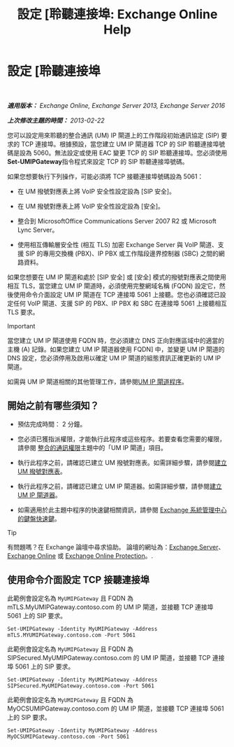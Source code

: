 ﻿---
title: '設定 [聆聽連接埠: Exchange Online Help'
TOCTitle: 設定 [聆聽連接埠
ms:assetid: 200ecbd8-18c3-4594-9cc8-924b3ab4eca1
ms:mtpsurl: https://technet.microsoft.com/zh-tw/library/Ee633457(v=EXCHG.150)
ms:contentKeyID: 50553949
ms.date: 05/23/2018
mtps_version: v=EXCHG.150
ms.translationtype: MT
---

# 設定 \[聆聽連接埠

 

_**適用版本：** Exchange Online, Exchange Server 2013, Exchange Server 2016_

_**上次修改主題的時間：** 2013-02-22_

您可以設定用來聆聽的整合通訊 (UM) IP 閘道上的工作階段初始通訊協定 (SIP) 要求的 TCP 連接埠。根據預設，當您建立 UM IP 閘道器 TCP 的 SIP 聆聽連接埠號碼是設為 5060。無法設定或使用 EAC 變更 TCP 的 SIP 聆聽連接埠。您必須使用**Set-UMIPGateway**指令程式來設定 TCP 的 SIP 聆聽連接埠號碼。

如果您想要執行下列操作，可能必須將 TCP 接聽連接埠號碼設為 5061：

  - 在 UM 撥號對應表上將 VoIP 安全性設定設為 \[SIP 安全\]。

  - 在 UM 撥號對應表上將 VoIP 安全性設定設為 \[安全\]。

  - 整合到 MicrosoftOffice Communications Server 2007 R2 或 Microsoft Lync Server。

  - 使用相互傳輸層安全性 (相互 TLS) 加密 Exchange Server 與 VoIP 閘道、支援 SIP 的專用交換機 (PBX)、IP PBX 或工作階段邊界控制器 (SBC) 之間的網路資料。

如果您想要在 UM IP 閘道和處於 \[SIP 安全\] 或 \[安全\] 模式的撥號對應表之間使用相互 TLS，當您建立 UM IP 閘道時，必須使用完整網域名稱 (FQDN) 設定它，然後使用命令介面設定 UM IP 閘道在 TCP 連接埠 5061 上接聽。您也必須確認已設定任何 VoIP 閘道、支援 SIP 的 PBX、IP PBX 和 SBC 在連接埠 5061 上接聽相互 TLS 要求。


> [!IMPORTANT]  
> 當您建立 UM IP 閘道使用 FQDN 時，您必須建立 DNS 正向對應區域中的適當的主機 (A) 記錄。如果您建立 UM IP 閘道器使用 FQDN] 中，並變更 UM IP 閘道的 DNS 設定，您必須停用及啟用以確定 UM IP 閘道的組態資訊正確更新的 UM IP 閘道。




如需與 UM IP 閘道相關的其他管理工作，請參閱[UM IP 閘道程序](um-ip-gateway-procedures-exchange-2013-help.md)。

## 開始之前有哪些須知？

  - 預估完成時間： 2 分鐘。

  - 您必須已獲指派權限，才能執行此程序或這些程序。若要查看您需要的權限，請參閱 [整合的通訊權限](unified-messaging-permissions-exchange-2013-help.md)主題中的「UM IP 閘道」項目。

  - 執行此程序之前，請確認已建立 UM 撥號對應表。如需詳細步驟，請參閱[建立 UM 撥號對應表](create-a-um-dial-plan-exchange-2013-help.md)。

  - 執行此程序之前，請確認已建立 UM IP 閘道器。如需詳細步驟，請參閱[建立 UM IP 閘道器](create-a-um-ip-gateway-exchange-2013-help.md)。

  - 如需適用於此主題中程序的快速鍵相關資訊，請參閱 [Exchange 系統管理中心的鍵盤快速鍵](keyboard-shortcuts-in-the-exchange-admin-center-exchange-online-protection-help.md)。


> [!TIP]  
> 有問題嗎？在 Exchange 論壇中尋求協助。 論壇的網址為：<a href="https://go.microsoft.com/fwlink/p/?linkid=60612">Exchange Server</a>、 <a href="https://go.microsoft.com/fwlink/p/?linkid=267542">Exchange Online</a> 或 <a href="https://go.microsoft.com/fwlink/p/?linkid=285351">Exchange Online Protection</a>。.




## 使用命令介面設定 TCP 接聽連接埠

此範例會設定名為 `MyUMIPGateway` 且 FQDN 為 mTLS.MyUMIPGateway.contoso.com 的 UM IP 閘道，並接聽 TCP 連接埠 5061 上的 SIP 要求。

    Set-UMIPGateway -Identity MyUMIPGateway -Address mTLS.MYUMIPGateway.contoso.com -Port 5061

此範例會設定名為 `MyUMIPGateway` 且 FQDN 為 SIPSecured.MyUMIPGateway.contoso.com 的 UM IP 閘道，並接聽 TCP 連接埠 5061 上的 SIP 要求。

    Set-UMIPGateway -Identity MyUMIPGateway -Address SIPSecured.MyUMIPGateway.contoso.com -Port 5061

此範例會設定名為 `MyUMIPGateway` 且 FQDN 為 MyOCSUMIPGateway.contoso.com 的 UM IP 閘道，並接聽 TCP 連接埠 5061 上的 SIP 要求。

    Set-UMIPGateway -Identity MyUMIPGateway -Address MyOCSUMIPGateway.contoso.com -Port 5061

